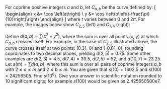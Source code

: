 For coprime positive integers $a$ and $b$, let $C_{a,b}$ be the curve defined by:
\[
\begin{align}
x &= \cos \left(at\right) \\
y &= \cos \left(b\left(t-\frac{\pi}{10}\right)\right)
\end{align}
\]
where $t$ varies between 0 and $2\pi$.
For example, the images below show $C_{2,5}$ (left) and $C_{7,4}$ (right):



Define $d(a,b) = \sum (x^2 + y^2)$, where the sum is over all points (x, y) at which $C_{a,b}$ crosses itself.
For example, in the case of $C_{2,5}$ illustrated above, the curve crosses itself at two points: (0.31, 0) and (-0.81, 0), rounding coordinates to two decimal places, yielding $d(2, 5)=0.75$. Some other examples are $d(2,3)=4.5$, $d(7,4)=39.5$, $d(7,5)=52$, and $d(10,7)=23.25$.
Let $s(m) = \sum d(a,b)$, where this sum is over all pairs of coprime integers $a,b$ with $2\le a\le m$ and $2\le b\le m$.
You are given that $s(10) = 1602.5$ and $s(100) = 24256505$.
Find $s(10^6)$. Give your answer in scientific notation rounded to 10 significant digits; for example $s(100)$ would be given as 2.425650500e7.
